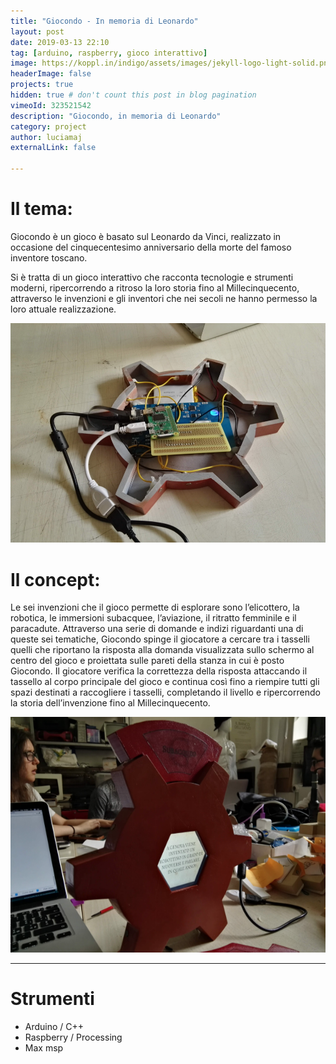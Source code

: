 ```yaml
---
title: "Giocondo - In memoria di Leonardo"
layout: post
date: 2019-03-13 22:10
tag: [arduino, raspberry, gioco interattivo]
image: https://koppl.in/indigo/assets/images/jekyll-logo-light-solid.png
headerImage: false
projects: true
hidden: true # don't count this post in blog pagination
vimeoId: 323521542
description: "Giocondo, in memoria di Leonardo"
category: project
author: luciamaj
externalLink: false

---
```


# Il tema:
Giocondo è un gioco è basato sul Leonardo da Vinci, realizzato in occasione del  cinquecentesimo anniversario della morte del famoso inventore toscano.
 
Si è tratta di un gioco interattivo che racconta tecnologie e strumenti moderni, ripercorrendo a ritroso la loro storia fino al Millecinquecento, attraverso le invenzioni e gli inventori che nei secoli ne hanno permesso la loro attuale realizzazione.

![image](/assets/images/giocondo/giocondo-1.png)

# Il concept:
Le sei invenzioni che il gioco permette di esplorare sono l’elicottero, la robotica, le immersioni subacquee, l’aviazione, il ritratto femminile e il paracadute. 
Attraverso una serie di domande e indizi riguardanti una di queste sei tematiche, Giocondo spinge il giocatore a cercare tra i tasselli quelli che riportano la risposta alla domanda visualizzata sullo schermo al centro del gioco e proiettata sulle pareti della stanza in cui è posto Giocondo.
Il giocatore verifica la correttezza della risposta attaccando il tassello al corpo principale del gioco e continua così fino a riempire tutti gli spazi destinati a raccogliere i tasselli, completando il livello e ripercorrendo la storia dell’invenzione fino al Millecinquecento.

![image](/assets/images/giocondo/giocondo-2.png)

---

# Strumenti

- Arduino / C++
- Raspberry / Processing
- Max msp
